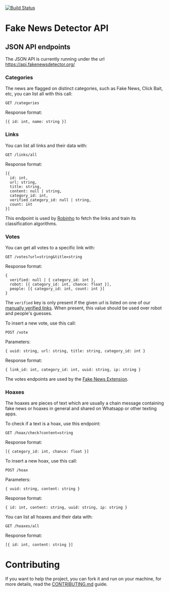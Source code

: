 [![Build Status][ci-svg]][ci-url]

[ci-svg]: https://circleci.com/gh/fake-news-detector/api.svg?style=shield
[ci-url]: https://circleci.com/gh/fake-news-detector/api

# Fake News Detector API

## JSON API endpoints

The JSON API is currently running under the url https://api.fakenewsdetector.org/

### Categories

The news are flagged on distinct categories, such as Fake News, Click Bait, etc, you can list all with this call:

`GET /categories`

Response format:

`[{ id: int, name: string }]`

### Links

You can list all links and their data with:

`GET /links/all`

Response format:

```
[{
  id: int,
  url: string,
  title: string,
  content: null | string,
  category_id: int,
  verified_category_id: null | string,
  count: int
}]
```

This endpoint is used by [Robinho](https://github.com/fake-news-detector/robinho) to fetch the links and train its classification algorithms.

### Votes

You can get all votes to a specific link with:

`GET /votes?url=string&title=string`

Response format:

```
{
  verified: null | { category_id: int },
  robot: [{ category_id: int, chance: float }],
  people: [{ category_id: int, count: int }]
}
```

The `verified` key is only present if the given url is listed on one of our [manually verified links](https://github.com/fake-news-detector/api/blob/master/src/data/verified_list.rs).
When present, this value should be used over robot and people's guesses.

To insert a new vote, use this call:

`POST /vote`

Parameters:

`{ uuid: string, url: string, title: string, category_id: int }`

Response format:

`{ link_id: int, category_id: int, uuid: string, ip: string }`

The votes endpoints are used by the [Fake News Extension](https://github.com/fake-news-detector/extension).

### Hoaxes

The hoaxes are pieces of text which are usually a chain message containing fake news or hoaxes in general and shared on Whatsapp or other texting apps.

To check if a text is a hoax, use this endpoint:

`GET /hoax/check?content=string`

Response format:

```
[{ category_id: int, chance: float }]
```

To insert a new hoax, use this call:

`POST /hoax`

Parameters:

`{ uuid: string, content: string }`

Response format:

`{ id: int, content: string, uuid: string, ip: string }`

You can list all hoaxes and their data with:

`GET /hoaxes/all`

Response format:

`[{ id: int, content: string }]`

# Contributing

If you want to help the project, you can fork it and run on your machine, for more details, read the [CONTRIBUTING.md](https://github.com/fake-news-detector/api/blob/master/CONTRIBUTING.md) guide.
